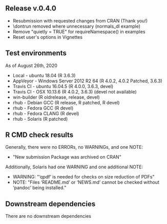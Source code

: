 ## Release v.0.4.0

* Resubmission with requested changes from CRAN (Thank you!)
* \dontrun removed where unnecessary (normals_dl example)
* Remove "quietly = TRUE" for requireNamespace() in examples
* Reset user's options in Vignettes

## Test environments
As of August 26th, 2020

* Local - ubuntu 18.04 (R 3.6.3)
* AppVeyor - Windows Server 2012 R2 64 (R 4.0.2, 4.0.2 Patched, 3.6.3)
* Travis CI - ubuntu 16.04.5 (R 4.0.0, 3.6.3, devel)
* Travis CI - OSX 10.13.6 (R 4.0.2, 3.6.3) (devel not available)
* win-builder (R oldrelease, release, devel)
* rhub - Debian GCC (R release, R patched, R devel)
* rhub - Fedora GCC (R devel)
* rhub - Fedora CLANG (R devel)
* rhub - Solaris (R patched)

## R CMD check results

Generally, there were no ERRORs, no WARNINGs, and one NOTE:

- "New submission
   Package was archived on CRAN"

Additionally, Solaris had one WARNING and one additional NOTE:

- WARNING: "‘qpdf’ is needed for checks on size reduction of PDFs"
- NOTE: "Files ‘README.md’ or ‘NEWS.md’ cannot be checked without ‘pandoc’ being installed."

## Downstream dependencies

There are no downstream dependencies
